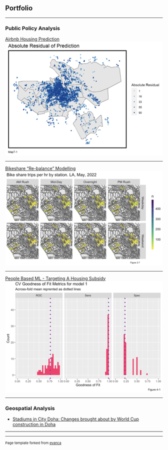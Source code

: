 ## Portfolio

---

### Public Policy Analysis 

[Airbnb Housing Prediction](file:///Users/yingxue/Desktop/22Fall/MUSA%205080/Final%20project/Airbnb/FINAL_PROJECT_airbnb-copy.html)
<img src="images/Airbnb3.png?raw=true"/>

---
[Bikeshare “Re-balance” Modelling](file:///Users/yingxue/Desktop/22Fall/MUSA%205080/Bike%20share/Bike-share-YingxueOu.html)
<img src="images/Bikeshare.png?raw=true"/>

---
[People Based ML - Targeting A Housing Subsidy](file:///Users/yingxue/Desktop/22Fall/MUSA%205080/HW6/Targeting%20A%20Housing%20Subsidy_YingxueOu.html)
<img src="images/subsidy.png?raw=true"/>

---


### Geospatial Analysis

- [Stadiums in City Doha: Changes brought about by World Cup construction in Doha](https://storymaps.arcgis.com/stories/58daca1079834fbe9a34898693811a42)

---




---
<p style="font-size:11px">Page template forked from <a href="https://github.com/evanca/quick-portfolio">evanca</a></p>
<!-- Remove above link if you don't want to attibute -->
